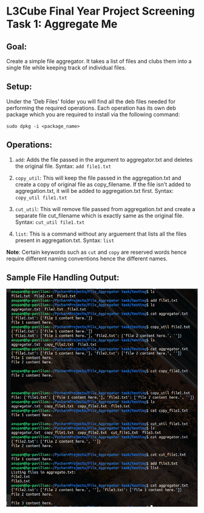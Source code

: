 # L3Cube Final Year Project Screening Task 1: Aggregate Me

## Goal:
Create a simple file aggregator. It takes a list of files and clubs them into a single file while keeping track of individual files.

## Setup:
Under the 'Deb Files' folder you will find all the deb files needed for performing the required operations. Each operation has its own deb package which you are required to install via the following command:
```
sudo dpkg -i <package_name>
```

## Operations:

1. ```add```: Adds the file passed in the argument to aggregator.txt and deletes the original file.
Syntax: ```add file1.txt```

2. ```copy_util```: This will keep the file passed in the aggregation.txt and create a copy of original file as copy_filename. If the file isn't added to aggregation.txt, it will be added to aggregation.txt first. 
Syntax: ```copy_util file1.txt```


3. ```cut_util```: This will remove file passed from aggregation.txt and create a separate file cut_filename which is exactly same as the original file.
Syntax: ```cut_util file1.txt```

4. ```list```:  This is a command without any arguement that lists all the files present in aggregation.txt.
Syntax: ```list```

**Note**: Certain keywords such as ```cut``` and ```copy``` are reserved words hence require different naming conventions hence the different names.

## Sample File Handling Output:
<img src= "/Output Screenshots/test_output.png"></img>
